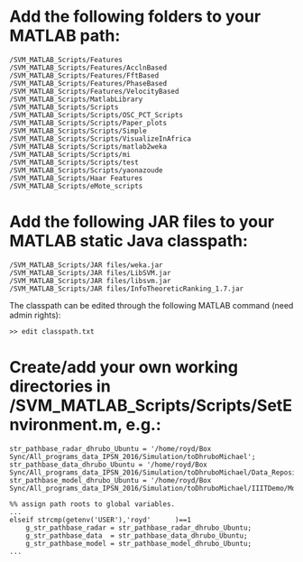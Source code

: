 # Add the following folders to your MATLAB path:

	/SVM_MATLAB_Scripts/Features
	/SVM_MATLAB_Scripts/Features/AcclnBased
	/SVM_MATLAB_Scripts/Features/FftBased
	/SVM_MATLAB_Scripts/Features/PhaseBased
	/SVM_MATLAB_Scripts/Features/VelocityBased
	/SVM_MATLAB_Scripts/MatlabLibrary
	/SVM_MATLAB_Scripts/Scripts
	/SVM_MATLAB_Scripts/Scripts/OSC_PCT_Scripts
	/SVM_MATLAB_Scripts/Scripts/Paper_plots
	/SVM_MATLAB_Scripts/Scripts/Simple
	/SVM_MATLAB_Scripts/Scripts/VisualizeInAfrica
	/SVM_MATLAB_Scripts/Scripts/matlab2weka
	/SVM_MATLAB_Scripts/Scripts/mi
	/SVM_MATLAB_Scripts/Scripts/test
	/SVM_MATLAB_Scripts/Scripts/yaonazoude
	/SVM_MATLAB_Scripts/Haar Features
	/SVM_MATLAB_Scripts/eMote_scripts

# Add the following JAR files to your MATLAB static Java classpath:

	/SVM_MATLAB_Scripts/JAR files/weka.jar
	/SVM_MATLAB_Scripts/JAR files/LibSVM.jar
	/SVM_MATLAB_Scripts/JAR files/libsvm.jar
	/SVM_MATLAB_Scripts/JAR files/InfoTheoreticRanking_1.7.jar

The classpath can be edited through the following MATLAB command (need admin rights):

	>> edit classpath.txt

# Create/add your own working directories in /SVM_MATLAB_Scripts/Scripts/SetEnvironment.m, e.g.:

	str_pathbase_radar_dhrubo_Ubuntu = '/home/royd/Box Sync/All_programs_data_IPSN_2016/Simulation/toDhruboMichael';
	str_pathbase_data_dhrubo_Ubuntu = '/home/royd/Box Sync/All_programs_data_IPSN_2016/Simulation/toDhruboMichael/Data_Repository';
	str_pathbase_model_dhrubo_Ubuntu = '/home/royd/Box Sync/All_programs_data_IPSN_2016/Simulation/toDhruboMichael/IIITDemo/Models/royd';
	
	%% assign path roots to global variables.
	...
	elseif strcmp(getenv('USER'),'royd'      )==1
	    g_str_pathbase_radar = str_pathbase_radar_dhrubo_Ubuntu;
	    g_str_pathbase_data  = str_pathbase_data_dhrubo_Ubuntu;
	    g_str_pathbase_model = str_pathbase_model_dhrubo_Ubuntu;
	...
	
